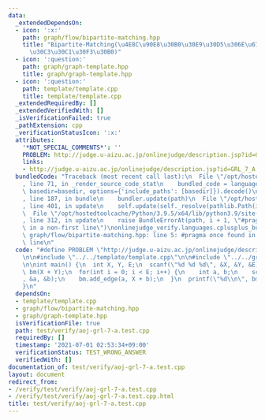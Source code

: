 ```yaml
---
data:
  _extendedDependsOn:
  - icon: ':x:'
    path: graph/flow/bipartite-matching.hpp
    title: "Bipartite-Matching(\u4E8C\u90E8\u30B0\u30E9\u30D5\u306E\u6700\u5927\u30DE\
      \u30C3\u30C1\u30F3\u30B0)"
  - icon: ':question:'
    path: graph/graph-template.hpp
    title: graph/graph-template.hpp
  - icon: ':question:'
    path: template/template.cpp
    title: template/template.cpp
  _extendedRequiredBy: []
  _extendedVerifiedWith: []
  _isVerificationFailed: true
  _pathExtension: cpp
  _verificationStatusIcon: ':x:'
  attributes:
    '*NOT_SPECIAL_COMMENTS*': ''
    PROBLEM: http://judge.u-aizu.ac.jp/onlinejudge/description.jsp?id=GRL_7_A
    links:
    - http://judge.u-aizu.ac.jp/onlinejudge/description.jsp?id=GRL_7_A
  bundledCode: "Traceback (most recent call last):\n  File \"/opt/hostedtoolcache/Python/3.9.5/x64/lib/python3.9/site-packages/onlinejudge_verify/documentation/build.py\"\
    , line 71, in _render_source_code_stat\n    bundled_code = language.bundle(stat.path,\
    \ basedir=basedir, options={'include_paths': [basedir]}).decode()\n  File \"/opt/hostedtoolcache/Python/3.9.5/x64/lib/python3.9/site-packages/onlinejudge_verify/languages/cplusplus.py\"\
    , line 187, in bundle\n    bundler.update(path)\n  File \"/opt/hostedtoolcache/Python/3.9.5/x64/lib/python3.9/site-packages/onlinejudge_verify/languages/cplusplus_bundle.py\"\
    , line 401, in update\n    self.update(self._resolve(pathlib.Path(included), included_from=path))\n\
    \  File \"/opt/hostedtoolcache/Python/3.9.5/x64/lib/python3.9/site-packages/onlinejudge_verify/languages/cplusplus_bundle.py\"\
    , line 312, in update\n    raise BundleErrorAt(path, i + 1, \"#pragma once found\
    \ in a non-first line\")\nonlinejudge_verify.languages.cplusplus_bundle.BundleErrorAt:\
    \ graph/flow/bipartite-matching.hpp: line 5: #pragma once found in a non-first\
    \ line\n"
  code: "#define PROBLEM \"http://judge.u-aizu.ac.jp/onlinejudge/description.jsp?id=GRL_7_A\"\
    \n\n#include \"../../template/template.cpp\"\n\n#include \"../../graph/flow/bipartite-matching.hpp\"\
    \n\nint main() {\n  int X, Y, E;\n  scanf(\"%d %d %d\", &X, &Y, &E);\n  BipartiteMatching\
    \ bm(X + Y);\n  for(int i = 0; i < E; i++) {\n    int a, b;\n    scanf(\"%d %d\"\
    , &a, &b);\n    bm.add_edge(a, X + b);\n  }\n  printf(\"%d\\n\", bm.bipartite_matching());\n\
    }\n"
  dependsOn:
  - template/template.cpp
  - graph/flow/bipartite-matching.hpp
  - graph/graph-template.hpp
  isVerificationFile: true
  path: test/verify/aoj-grl-7-a.test.cpp
  requiredBy: []
  timestamp: '2021-07-01 02:53:34+09:00'
  verificationStatus: TEST_WRONG_ANSWER
  verifiedWith: []
documentation_of: test/verify/aoj-grl-7-a.test.cpp
layout: document
redirect_from:
- /verify/test/verify/aoj-grl-7-a.test.cpp
- /verify/test/verify/aoj-grl-7-a.test.cpp.html
title: test/verify/aoj-grl-7-a.test.cpp
---
```

